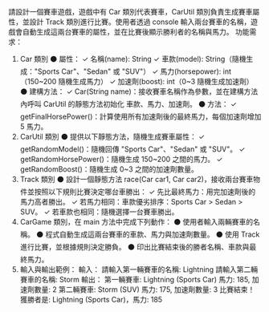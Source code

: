 請設計一個賽車遊戲，遊戲中有 Car 類別代表賽車，CarUtil 類別負責生成賽車屬性，並設計 Track 類別進行比賽。使用者透過 console
輸入兩台賽車的名稱，遊戲會自動生成這兩台賽車的屬性，並在比賽後顯示勝利者的名稱與馬力。
功能需求：

1. Car 類別
   ⚫ 屬性：
   ✓ 名稱(name): String
   ✓ 車款(model): String（隨機生成："Sports Car"、"Sedan" 或 "SUV"）
   ✓ 馬力(horsepower): int（150~200 隨機生成馬力）
   ✓ 加速劑(boost): int（0~3 隨機生成加速劑）
   ⚫ 建構方法：
   ✓ Car(String name)：接收賽車名稱作為參數，並在建構方法內呼叫 CarUtil 的靜態方法初始化 車款、馬力、加速劑。
   ⚫ 方法：
   ✓ getFinalHorsePower()：計算使用所有加速劑後的最終馬力，每個加速劑增加 5 馬力。
2. CarUtil 類別
   ⚫ 提供以下靜態方法，隨機生成賽車屬性：
   ✓ getRandomModel()：隨機回傳 "Sports Car"、"Sedan" 或 "SUV"。
   ✓ getRandomHorsePower()：隨機生成 150~200 之間的馬力。
   ✓ getRandomBoost()：隨機生成 0~3 之間的加速劑數量。
3. Track 類別
   ⚫ 設計一個靜態方法 race(Car car1, Car car2)，接收兩台賽車物件並按照以下規則比賽決定哪台車勝出：
   ✓ 先比最終馬力：用完加速劑後的馬力高者勝出。
   ✓ 若馬力相同：車款優劣排序：Sports Car > Sedan > SUV。
   ✓ 若車款也相同：隨機選擇一台賽車勝出。
4. CarGame 類別，在 main 方法中完成下列動作：
   ⚫ 使用者輸入兩輛賽車的名稱。
   ⚫ 程式自動生成這兩台賽車的車款、馬力與加速劑數量。
   ⚫ 使用 Track 進行比賽，並根據規則決定勝負。
   ⚫ 印出比賽結束後的勝者名稱、車款與最終馬力。
5. 輸入與輸出範例：
   輸入：
   請輸入第一輛賽車的名稱: Lightning
   請輸入第二輛賽車的名稱: Storm
   輸出：
   第一輛賽車: Lightning (Sports Car)
   馬力: 185, 加速劑數量: 2
   第二輛賽車: Storm (SUV)
   馬力: 175, 加速劑數量: 3
   比賽結束！
   獲勝者是: Lightning (Sports Car)，馬力: 185